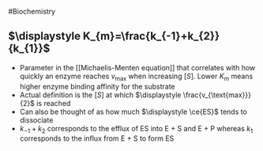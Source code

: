 #Biochemistry
## $\displaystyle K_{m}=\frac{k_{-1}+k_{2}}{k_{1}}$
* Parameter in the [[Michaelis-Menten equation]] that correlates with how quickly an enzyme reaches $\displaystyle v_{\text{max}}$ when increasing $\displaystyle [S]$. Lower $\displaystyle K_{m}$ means higher enzyme binding affinity for the substrate
* Actual definition is the $\displaystyle [S]$ at which $\displaystyle \frac{v_{\text{max}}}{2}$ is reached
* Can also be thought of as how much $\displaystyle \ce{ES}$ tends to dissociate
* $\displaystyle k_{-1}+k_{2}$ corresponds to the efflux of ES into E + S and E + P whereas $\displaystyle k_{1}$ corresponds to the influx from E + S to form ES